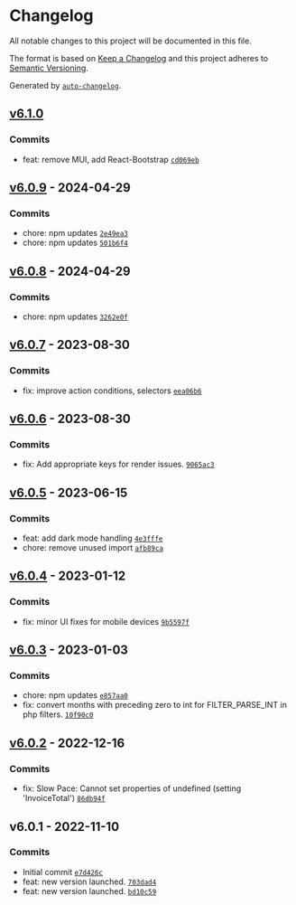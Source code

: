 # Changelog

All notable changes to this project will be documented in this file.

The format is based on [Keep a Changelog](https://keepachangelog.com/en/1.0.0/)
and this project adheres to [Semantic Versioning](https://semver.org/spec/v2.0.0.html).

Generated by [`auto-changelog`](https://github.com/CookPete/auto-changelog).

## [v6.1.0](https://github.com/UtahGooner/pace/compare/v6.0.9...v6.1.0)

### Commits

- feat: remove MUI, add React-Bootstrap [`cd069eb`](https://github.com/UtahGooner/pace/commit/cd069eb9d9ea6f8b80f80b35cbafb6775e8c51ca)

## [v6.0.9](https://github.com/UtahGooner/pace/compare/v6.0.8...v6.0.9) - 2024-04-29

### Commits

- chore: npm updates [`2e49ea3`](https://github.com/UtahGooner/pace/commit/2e49ea355dffaa290e304bba54ca288eebb99d25)
- chore: npm updates [`501b6f4`](https://github.com/UtahGooner/pace/commit/501b6f4f47855a6c9481405adce7c060173c699e)

## [v6.0.8](https://github.com/UtahGooner/pace/compare/v6.0.7...v6.0.8) - 2024-04-29

### Commits

- chore: npm updates [`3262e0f`](https://github.com/UtahGooner/pace/commit/3262e0f77c742eb0135096243a97a97e000f155d)

## [v6.0.7](https://github.com/UtahGooner/pace/compare/v6.0.6...v6.0.7) - 2023-08-30

### Commits

- fix: improve action conditions, selectors [`eea06b6`](https://github.com/UtahGooner/pace/commit/eea06b63dae8b56b1d4c34dbc27da3447f681470)

## [v6.0.6](https://github.com/UtahGooner/pace/compare/v6.0.5...v6.0.6) - 2023-08-30

### Commits

- fix: Add appropriate keys for render issues. [`9065ac3`](https://github.com/UtahGooner/pace/commit/9065ac3f925449c80dee148f674d6f7f69c3c8e9)

## [v6.0.5](https://github.com/UtahGooner/pace/compare/v6.0.4...v6.0.5) - 2023-06-15

### Commits

- feat: add dark mode handling [`4e3fffe`](https://github.com/UtahGooner/pace/commit/4e3fffeb14bc5d9f65a5489d311b118c840580f0)
- chore: remove unused import [`afb89ca`](https://github.com/UtahGooner/pace/commit/afb89caa59e04bf87282c0dbaa77f18683bc2eec)

## [v6.0.4](https://github.com/UtahGooner/pace/compare/v6.0.3...v6.0.4) - 2023-01-12

### Commits

- fix: minor UI fixes for mobile devices [`9b5597f`](https://github.com/UtahGooner/pace/commit/9b5597f282d52c0f36bd06e3c487d1e5812136b3)

## [v6.0.3](https://github.com/UtahGooner/pace/compare/v6.0.2...v6.0.3) - 2023-01-03

### Commits

- chore: npm updates [`e857aa0`](https://github.com/UtahGooner/pace/commit/e857aa014036cf10d33da1150a120ed100e9f923)
- fix: convert months with preceding zero to int for FILTER_PARSE_INT in php filters. [`10f90c0`](https://github.com/UtahGooner/pace/commit/10f90c078d358aab20e39200455f9c165a6a3a18)

## [v6.0.2](https://github.com/UtahGooner/pace/compare/v6.0.1...v6.0.2) - 2022-12-16

### Commits

- fix: Slow Pace: Cannot set properties of undefined (setting 'InvoiceTotal') [`86db94f`](https://github.com/UtahGooner/pace/commit/86db94f0b69d8c8d97d0ee43152b1e93de247bae)

## v6.0.1 - 2022-11-10

### Commits

- Initial commit [`e7d426c`](https://github.com/UtahGooner/pace/commit/e7d426ce839f8895e4026cbfc49a318cc2b51d36)
- feat: new version launched. [`703dad4`](https://github.com/UtahGooner/pace/commit/703dad4df2631050325d3e24fa79ab9b1df2bee8)
- feat: new version launched. [`bd10c59`](https://github.com/UtahGooner/pace/commit/bd10c59950212cea81b424a3033977ebe485db9d)
